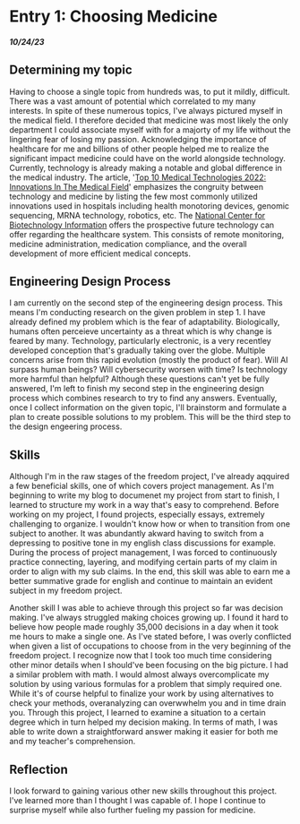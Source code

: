 # Entry 1: Choosing Medicine 
##### 10/24/23

## Determining my topic

Having to choose a single topic from hundreds was, to put it mildly, difficult. There was a vast amount of potential which correlated to my many interests. In spite of these numerous topics, I've always pictured myself in the medical field. I therefore decided that medicine was most likely the only department I could associate myself with for a majorty of my life without the lingering fear of losing my passion. Acknowledging the importance of healthcare for me and billions of other people helped me to realize the significant impact medicine could have on the world alongside technology. Currently, technology is already making a notable and global difference in the medical industry. The article, '[Top 10 Medical Technologies 2022: Innovations In The Medical Field](https://www.techbusinessnews.com.au/top-10-medical-technologies-2022-innovations-in-the-medical-field/)' emphasizes the congruity between technology and medicine by listing the few most commonly utilized innovations used in hospitals including health monotoring devices, genomic sequencing, MRNA technology, robotics, etc. The [National Center for Biotechnology Information](https://www.ncbi.nlm.nih.gov/pmc/articles/PMC4048524/#:~:text=The%20new%20technologies%20will%20allow,several%20other%20benefits%20that%20would) offers the prospective future technology can offer regarding the healthcare system. This consists of remote monitoring, medicine administration, medication compliance, and the overall development of more efficient medical concepts.

## Engineering Design Process

I am currently on the second step of the engineering design process. This means I'm conducting research on the given problem in step 1. I have already defined my problem which is the fear of adaptability. Biologically, humans often perceieve uncertainty as a threat which is why change is feared by many. Technology, particularly electronic, is a very recentley developed conception that's gradually taking over the globe. Multiple concerns arise from this rapid evolution (mostly the product of fear). Will AI surpass human beings? Will cybersecurity worsen with time? Is technology more harmful than helpful? Although these questions can't yet be fully answered, I'm left to finish my second step in the engineering design process which combines research to try to find any answers. Eventually, once I collect information on the given topic, I'll brainstorm and formulate a plan to create possible solutions to my problem. This will be the third step to the design engeering process. 

## Skills

Although I'm in the raw stages of the freedom project, I've already aqquired a few beneficial skills, one of which covers project management. As I'm beginning to write my blog to documenet my project from start to finish, I learned to structure my work in a way that's easy to comprehend. Before working on my project, I found projects, especially essays, extremely challenging to organize. I wouldn't know how or when to transition from one subject to another. It was abundantly akward having to switch from a depressing to positive tone in my english class discussions for example. During the process of project management, I was forced to continuously practice connecting, layering, and modifying certain parts of my claim in order to align with my sub claims. In the end, this skill was able to earn me a better summative grade for english and continue to maintain an evident subject in my freedom project.   

Another skill I was able to achieve through this project so far was decision making. I've always struggled making choices growing up. I found it hard to believe how people made roughly 35,000 decisions in a day when it took me hours to make a single one. As I've stated before, I was overly conflicted when given a list of occupations to choose from in the very beginning of the freedom project. I recognize now that I took too much time considering other minor details when I should've been focusing on the big picture. I had a similar problem with math. I would almost always overcomplicate my solution by using various formulas for a problem that simply required one. While it's of course helpful to finalize your work by using alternatives to check your methods, overanalyzing can overwwhelm you and in time drain you. Through this project, I learned to examine a situation to a certain degree which in turn helped my decision making. In terms of math, I was able to write down a straightforward answer making it easier for both me and my teacher's comprehension.   

## Reflection

I look forward to gaining various other new skills throughout this project. I've learned more than I thought I was capable of. I hope I continue to surprise myself while also further fueling my passion for medicine.
